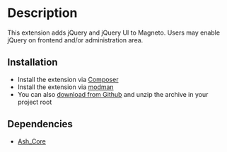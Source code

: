 Description
===========

This extension adds jQuery and jQuery UI to Magneto. Users may enable jQuery on frontend and/or administration area.

Installation
------------

* Install the extension via [Composer](https://getcomposer.org/)
* Install the extension via [modman](https://github.com/colinmollenhour/modman)
* You can also [download from Github](https://github.com/augustash/ash_jquery/archive/master.zip) and unzip the archive in your project root

Dependencies
------------

* [Ash_Core](https://github.com/augustash/ash_core)
